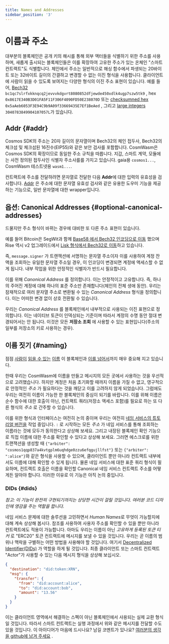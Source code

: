 ```yaml
---
title: Names and Addresses
sidebar_position: '3'
---
```


# 이름과 주소

대부분의 블록체인은 공개 키의 해시를 통해 외부 액터들을 식별하기 위한 주소를 사용하며, 새롭게 출시되는 블록체인들은 이를 확장하여 고유한 주소가 있는 온체인 "스마트 컨트랙트"도 식별합니다. 체인에서 주소는 일반적으로 해싱 함수에서 파생되는 20바이트 또는 32바이트 길이의 간결하고 변경할 수 없는 이진 형식을 사용합니다. 클라이언트에 사람이 읽을 수 있도록 보여지는 다양한 형식의 이진 주소 표현이 있습니다. 예를 들어, [Bech32](https://en.bitcoin.it/wiki/Bech32) `bc1qc7slrfxkknqcq2jevvvkdgvrt8080852dfjewde450xdlk4ugp7szw5tk9` , hex `0x8617E340B3D01FA5F11F306F4090FD50E238070D` 또는 [checksumned hex](https://github.com/ethereum/EIPs/blob/master/EIPS/eip-55.md) `0x5aAeb6053F3E94C9b9A09f33669435E7Ef1BeAed` , 그리고 [large integers](https://research.kudelskisecurity.com/2018/01/16/blockchains-how-to-steal-millions-in-264-operations/) `3040783849904107057L`가 있습니다.

## Addr {#addr}

Cosmos SDK의 주소는 20자 길이의 문자열이며 Bech32의 체인 접두사, Bech32의 체크섬 및 체크섬된 16진수(EIP55)와 같은 보안 검사를 포함합니다. CosmWasm은 Cosmos SDK의 확장이므로 동일한 주소 규칙을 따릅니다. 지갑, 스마트 계약, 모듈에는 사전 정의된 접두사인 식별자 주소사를를 가지고 있습니다. gaia용 `cosmos1...`, CosmWasm 테스트넷용 `wasm1...`.

컨트랙트에 주소를 전달하려면 문자열로 전달한 다음 **Addr**에 대한 입력의 유효성을 검사합니다. [Addr](https://github.com/CosmWasm/cosmwasm/blob/v0.14.0/packages/std/src/addresses.rs#L31) 은 주소에 대한 문자열 유효성 검사와 같은 유용한 도우미 기능을 제공하는 기능으로, 일반 문자열에 대한 wrapper입니다.

## 옵션: Canonical Addresses {#optional-canonical-addresses}

드물지만 주소 형식이 바뀌는 경우에 대비한 또 다른 주소 표현이 있습니다.

예를 들어 Bitcoin은 SegWit과 함께 [Base58 에서 Bech32 인코딩으로 이동](https://en.bitcoin.it/wiki/BIP_0173) 했으며 Rise 역시 v2 업그레이드에서 [Lisk 형식에서 Bech32로 이동](https://medium.com/rise-vision/introducing-rise-v2-521a58e1e9de#41d5)하고 있습니다.

즉, `message.signer` 가 트랜잭션에 서명하는 문자열 주소이자 이를 사용하여 계정 잔액을 조회하는 유일한 문자열 주소일 경우, 이 인코딩이 변경되면 계정에 액세스할 수 없게 됩니다. 내부 작업을 위한 안정적인 식별자가 반드시 필요합니다.

이를 위해 *Canonical Address* 를 정의합니다. 이는 안정적이고 고유합니다. 즉, 하나의 주어진 계정에 대해 하나의 표준 주소만 존재합니다(체인의 전체 생애 동안). 우리는 잠재적으로 여러 문자열 주소로 변환될 수 있는 *Canonical Address* 형식을 정의합니다. 이는 어떠한 변경 없이 상호 전환될 수 있습니다.

우리는 *Canonical Address* 를 블록체인에서 내부적으로 사용되는 이진 표현으로 정의합니다. 이는 네이티브 토큰이 인덱싱되는 기준이며 따라서 계정의 수명 동안 절대 변경되어서는 안 됩니다. 이것은 모든 **저장소 조회** 에 사용할 수 있는 표현입니다(주소의 일부를 저장소의 키로 사용하는 경우).

## 이름 짓기 {#naming}

점점 [사람이](https://app.ens.domains/about) [읽을 수 있는](https://docs.blockstack.org/core/naming/introduction.html) [이름](https://iov.one) 이 블록체인과 [이를 넘어서](https://hackernoon.com/everything-you-didnt-know-about-the-handshake-naming-system-how-this-blockchain-project-will-483464309f33)까지 매우 중요해 지고 있습니다.

한때 우리는 CosmWasm에 이름을 만들고 메시지의 모든 곳에서 사용하는 것을 우선적으로 고려했습니다. 하지만 계정은 처음 초기화할 때까지 이름을 가질 수 없고, 영구적으로 안정적인 *주소* 가 필요하다는 것을 깨닫고 이를 고려하지 않게 되었습니다. 그럼에도 우리는 여전히 이름이 가능한 한 블록체인의 중심이 되기를 바랍니다. 이를 위해 이름은 순수 함수에 대한 호출이 아닌, 컨트랙트 쿼리(저장소 액세스 포함)를 필요로 하는 또 다른 형식의 *주소* 로 간주할 수 있습니다.

이를 위한 형식과 인터페이스는 여전히 논의 중이며 우리는 여전히 [네임 서비스의 튜토리얼 버전을](/tutorials/name-service/intro) 작업 중입니다. <code>:</code> 로 시작하는 모든 <em>주소</em> 가 네임 서비스를 통해 조회하는 이름라는 것에 모두가 동의한다고 상상해 보세요. 그리고 내장된 블록체인 확인 기능으로 직접 이름에 대한 주소를 확인할 수 있다고 상상해 보세요. 그러면 에스크로를 위한 트랜잭션을 생성할 때 `{"arbiter": "cosmos1qqp837a4kvtgplm6uqhdge0zzu6efqgujllfst"}` 또는 `{"arbiter": ":alice"}`와 같은 형식을 사용할 수 있으며, 클라이언트 뿐만 아니라 컨트랙트 내부에서도 이름에 대해 확인할 수 있게 됩니다. 물론 네임 서비스에 대한 표준 쿼리 형식이 필요하며, 컨트랙트 호출은 이름을 확인할 Canonical 네임 서비스 컨트랙트 주소를 어떻게든 알아야 합니다. 이러한 이유로 이 기능은 아직 논의 중입니다.

### DIDs {#dids}

*참고: 이 기능이 완전히 구현되기까지는 상당한 시간이 걸릴 것입니다. 여러분 코드 디자인에 영감을 주는 역할을 합니다.*

네임 서비스 문제에 대한 솔루션을 고민하면서 *Human Names*로 무엇이 가능할지에 대해 계속 상상해 봅시다. 참조를 사용하여 사용자 주소를 확인할 수 있을 뿐만 아니라 컨트랙트에도 적용이 가능합니다. 아마도 우리는 이름이 아닌 *고유하게 등록된 토큰 티커* 로 "ERC20" 토큰 컨트랙트에 메시지를 보낼 수 있을 것입니다. 우리는 곧 이름의 범위나 맥락을 구별하는 어떤 방법을 사용해야 할 것입니다. 여기서 [Decentralized Identifier(DIDs)](https://www.w3.org/TR/did-core/) 가 역할을 하게 될 것입니다. 최종 클라이언트 또는 스마트 컨트랙트 "Actor"가 사용할 수 있는 다음 메시지 형식을 상상해 보십시오.

```json
{
  "destination": "did:token:XRN",
  "msg": {
    "transfer": {
      "from": "did:account:alice",
      "to": "did:account:bob",
      "amount": "13.56"
    }
  }
}
```

이는 클라이언트 영역에서 해결하는 스펙이 아닌 블록체인에서 사용되는 실제 교환 형식일 것입니다. 따라서 스마트 컨트랙트는 실행 과정에서 위와 같은 메시지를 전달할 수도 있을 것입니다. 이 아이디어가 마음에 드시나요? 남길 코멘트가 있나요? [여러분의 생각을 github에 남겨 주세요](https://github.com/CosmWasm/cosmwasm/issues/80) .
